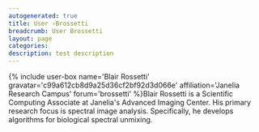 ```yaml
---
autogenerated: true
title: User ›Brossetti
breadcrumb: User Brossetti
layout: page
categories: 
description: test description
---
```


{% include user-box name='Blair Rossetti' gravatar='c99a612cb8d9a25d36cf2bf92d3d066e' affiliation='Janelia Research Campus' forum='brossetti' %}Blair Rossetti is a Scientific Computing Associate at Janelia's Advanced Imaging Center. His primary research focus is spectral image analysis. Specifically, he develops algorithms for biological spectral unmixing.

